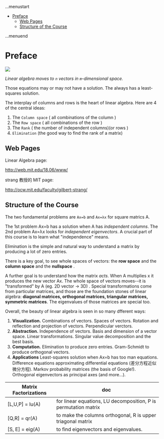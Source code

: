 ...menustart

 - [Preface](#5cf06822087ff10dec2ac74cf1e20d30)
     - [Web Pages](#f2864cfd076d07529c709b68323c5f0a)
     - [Structure of the Course](#651012eed3bc0d1a932a2738caba9457)

...menuend


<h2 id="5cf06822087ff10dec2ac74cf1e20d30"></h2>

# Preface

![](../imgs/preface_la_vectorSpace.png)

*Linear algebra moves to `n` vectors in `m`-dimensional space.*

Those equations may or may not have a solution. The always has a least-squares solution.

The interplay of columns and rows is the heart of linear algebra. Here are 4 of the central ideas:

 1. The `Column space` ( all combinations of the column )
 2. The `Row space` ( all combinations of the row )
 3. The `Rank` ( the number of independent columns)(or rows )
 4. `Elimination` (the good way to find the rank of a matrix)

<h2 id="f2864cfd076d07529c709b68323c5f0a"></h2>

## Web Pages

Linear Algebra page:

http://web.mit.edu/18.06/www/

strang 教授的 MIT page:

http://ocw.mit.edu/faculty/gilbert-strang/
 
<h2 id="651012eed3bc0d1a932a2738caba9457"></h2>

## Structure of the Course

The two fundamental problems are `Ax=b` and `Ax=λx` for square matrics A.

The 1st problem Ax=b has a solution when A has *independent columns*. The 2nd problem Ax=λx looks for *independent eigenvectors*. A crucial part of this course is to learn what "independence" means.

Elimination is the simple and natural way to understand a matrix by producing a lot of zero entries.

There is a key goal, to see whole spaces of vectors: the **row space** and the **column space** and the **nullspace** .

A further goal is to understand how the matrix *acts*.  When A multiplies x it produces the new vector Ax. The whole space of vectors moves--it is "transformed" by A (eg. 2D vector -> 3D) .  Special transformations come from particular matrices, and those are the foundation stones of linear algebra: **diagonal matrices, orthogonal matrices, triangular matrices, symmetric matrices**. The eigenvalues of those matrices are special too.

Overall, the beauty of linear algebra is seen in so many dfferent ways:

 1. **Visualization.** Combinations of vectors. Spaces of vectors. Rotation and reflection and projection of vectors. Perpendicular verctors.
 2. **Abstraction.** Independence of vectors. Basis and dimension of a vector space. Linear transformations. Singular value decomposition and the best basis.
 3. **Computation.** Elimination to produce zero entries. Gram-Schmidt to produce orthogonal vectors.
 4. **Applications** Least-squares solution when Ax=b has too man equations. Difference equations approximating differential equations (差分方程近似微分方程). Markov probability matrices (the basis of Google!). Orthogonal eigenvectors as principal axes (and more...).


Matrix Factorizations | doc
--- | ---
[L,U,P] = lu(A)  | for linear equations, LU decomposition, P is permutation matrix
[Q,R] = qr(A) | to make the columns orthogonal, R is upper triagonal matrix
[S, E] = eig(A) | to find eigenvectors and eigenvalues.

